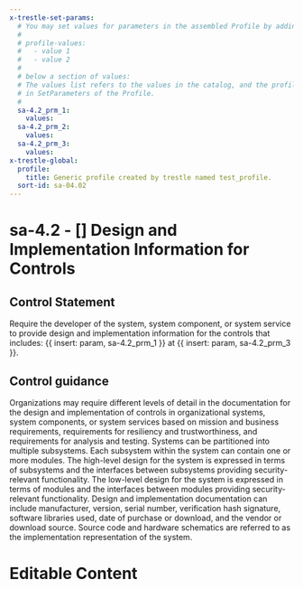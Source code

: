 ```yaml
---
x-trestle-set-params:
  # You may set values for parameters in the assembled Profile by adding
  #
  # profile-values:
  #   - value 1
  #   - value 2
  #
  # below a section of values:
  # The values list refers to the values in the catalog, and the profile-values represent values
  # in SetParameters of the Profile.
  #
  sa-4.2_prm_1:
    values:
  sa-4.2_prm_2:
    values:
  sa-4.2_prm_3:
    values:
x-trestle-global:
  profile:
    title: Generic profile created by trestle named test_profile.
  sort-id: sa-04.02
---
```


# sa-4.2 - \[\] Design and Implementation Information for Controls

## Control Statement

Require the developer of the system, system component, or system service to provide design and implementation information for the controls that includes: {{ insert: param, sa-4.2_prm_1 }} at {{ insert: param, sa-4.2_prm_3 }}.

## Control guidance

Organizations may require different levels of detail in the documentation for the design and implementation of controls in organizational systems, system components, or system services based on mission and business requirements, requirements for resiliency and trustworthiness, and requirements for analysis and testing. Systems can be partitioned into multiple subsystems. Each subsystem within the system can contain one or more modules. The high-level design for the system is expressed in terms of subsystems and the interfaces between subsystems providing security-relevant functionality. The low-level design for the system is expressed in terms of modules and the interfaces between modules providing security-relevant functionality. Design and implementation documentation can include manufacturer, version, serial number, verification hash signature, software libraries used, date of purchase or download, and the vendor or download source. Source code and hardware schematics are referred to as the implementation representation of the system.

# Editable Content

<!-- Make additions and edits below -->
<!-- The above represents the contents of the control as received by the profile, prior to additions. -->
<!-- If the profile makes additions to the control, they will appear below. -->
<!-- The above markdown may not be edited but you may edit the content below, and/or introduce new additions to be made by the profile. -->
<!-- If there is a yaml header at the top, parameter values may be edited. Use --set-parameters to incorporate the changes during assembly. -->
<!-- The content here will then replace what is in the profile for this control, after running profile-assemble. -->
<!-- The current profile has no added parts for this control, but you may add new ones here. -->
<!-- Each addition must have a heading either of the form ## Control my_addition_name -->
<!-- or ## Part a. (where the a. refers to one of the control statement labels.) -->
<!-- "## Control" parts are new parts added after the statement part. -->
<!-- "## Part" parts are new parts added into the top-level statement part with that label. -->
<!-- Subparts may be added with nested hash levels of the form ### My Subpart Name -->
<!-- underneath the parent ## Control or ## Part being added -->
<!-- See https://ibm.github.io/compliance-trestle/tutorials/ssp_profile_catalog_authoring/ssp_profile_catalog_authoring for guidance. -->
